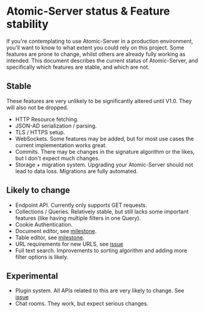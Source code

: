 # Atomic-Server status & Feature stability

If you're contemplating to use Atomic-Server in a production environment, you'll want to know to what extent you could rely on this project. 
Some features are prone to change, whilst others are already fully working as intended.
This document describes the current status of Atomic-Server, and specifically which features are stable, and which are not.

## Stable

These features are very unlikely to be significantly altered until V1.0. They will also not be dropped. 

- HTTP Resource fetching.
- JSON-AD serialization / parsing.
- TLS / HTTPS setup. 
- WebSockets. Some features may be added, but for most use cases the current implementation works great.
- Commits. There may be changes in the signature algorithm or the likes, but I don't expect much changes.
- Storage + migration system. Upgrading your Atomic-Server should not lead to data loss. Migrations are fully automated.

## Likely to change

- Endpoint API. Currently only supports GET requests. 
- Collections / Queries. Relatively stable, but still lacks some important features (like having multiple filters in one Query).
- Cookie Authentication. 
- Document editor, see [milestone](https://github.com/atomicdata-dev/atomic-data-browser/milestone/2).
- Table editor, see [milestone](https://github.com/atomicdata-dev/atomic-data-browser/milestone/3).
- URL requirements for new URLS, see [issue](https://github.com/atomicdata-dev/atomic-data-rust/issues/556)
- Full text search. Improvements to sorting algorithm and adding more filter options is likely.

## Experimental

- Plugin system. All APIs related to this are very likely to change. See [issue](https://github.com/atomicdata-dev/atomic-data-rust/issues/73)
- Chat rooms. They work, but expect serious changes.
